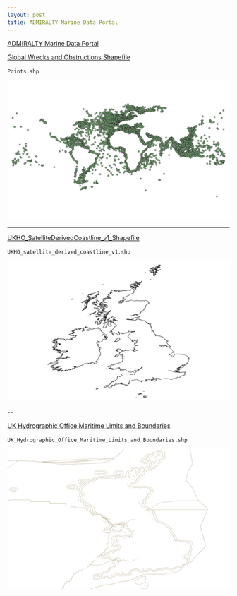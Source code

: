```yaml
---
layout: post
title: ADMIRALTY Marine Data Portal
---
```


[ADMIRALTY Marine Data Portal](https://datahub.admiralty.co.uk/portal/apps/sites/#/marine-data-portal)

[Global Wrecks and Obstructions Shapefile](https://datahub.admiralty.co.uk/portal/apps/sites/#/marine-data-portal/items/849d10996ccd45178f68403415f1032e)

`Points.shp`

![Global Wrecks and Obstructions](/images/ADMIRALTY/Global_Wrecks_and_Obstructions.png)

---

[UKHO_SatelliteDerivedCoastline_v1_Shapefile](https://datahub.admiralty.co.uk/portal/apps/sites/#/marine-data-portal/items/fe29df8cd4ef467bbfaa7149005022e7)

`UKHO_satellite_derived_coastline_v1.shp`

![UKHO_SatelliteDerivedCoastline_v1](/images/ADMIRALTY/UKHO_SatelliteDerivedCoastline_v1.png)

--

[UK Hydrographic Office Maritime Limits and Boundaries](https://datahub.admiralty.co.uk/portal/apps/sites/#/marine-data-portal/items/bf77b2ac1b654efc95dc3665c0501e23)

`UK_Hydrographic_Office_Maritime_Limits_and_Boundaries.shp`

![UK Hydrographic Office Maritime Limits and Boundaries](/images/ADMIRALTY/UK_Hydrographic_Office_Maritime_Limits_and_Boundaries.png)